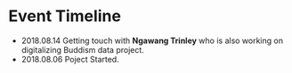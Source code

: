# Event Timeline 



- 2018.08.14 Getting touch with **Ngawang Trinley** who is also working on digitalizing Buddism data project.
- 2018.08.06 Poject Started.